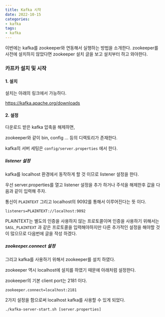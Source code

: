 ```yaml
---
title: Kafka 시작
date: 2022-10-15
categories:
- kafka
tags:
- kafka
---
```


이번에는 kafka를 zookeeper와 연동해서 실행하는 방법을 소개한다. zookeeper를 사전에 설치하지 않았다면 zookeeper 설치 글을 보고 설치부터 하고 와야한다.

### 카프카 설치 및 시작

#### 1. 설치

설치는 아래의 링크에서 가능하다.

https://kafka.apache.org/downloads

#### 2. 설정

다운로드 받은 kafka 압축을 해제하면,

zookeeper와 같이 bin, config ... 등의 디렉토리가 존재한다.

kafka의 서버 세팅은 `config/server.properties` 에서 한다. 

##### listener 설정

kafka를 localhost 환경에서 동작하게 할 것 이므로 listener 설정을 한다.

우선 server.properties를 열고 listener 설정을 추가 하거나 주석을 해제한후 값을 다음과 같이 입력해 주자.

통신이 `PLAINTEXT` 그리고 localhost의 9092를 통해서 이루어진다는 뜻 이다.

```properties
listeners=PLAINTEXT://localhost:9092
```

PLAINTEXT는 별도의 인증을 사용하지 않는 프로토콜이며 인증을 사용하기 위해서는 `SASL_PLAINTEXT` 과 같은 프로토콜을 입력해야하지만 다른 추가적인 설정을 해야할 것이 많으므로 다음번에 글을 작성 하겠다.

##### zookeeper.connect 설정

그리고 kafka를 사용하기 위해서 zookeeper를 설치 하였다.

zookeeper 역시 localhost에 설치를 하였기 때문에 아래처럼 설정한다.

zookeeper의 기본 client port는 2181 이다.

```properties
zookeeper.connect=localhost:2181
```

2가지 설정을 함으로써 localhost kafka를 사용할 수 있게 되었다.




```
./kafka-server-start.sh [server.properties]
```
